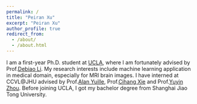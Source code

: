 ```yaml
---
permalink: /
title: "Peiran Xu"
excerpt: "Peiran Xu"
author_profile: true
redirect_from: 
  - /about/
  - /about.html
---
```


I am a first-year Ph.D. student at [UCLA](https://www.ucla.edu), where I am fortunately advised by Prof.[Debiao Li](https://scholar.google.com/citations?user=44m8E1MAAAAJ&hl=en). My research interests include machine learning application in medical domain, especially for MRI brain images. I have interned at CCVL@JHU advised by Prof.[Alan Yuille](https://www.cs.jhu.edu/~ayuille/), Prof.[Cihang Xie](https://cihangxie.github.io) and Prof.[Yuyin Zhou](https://yuyinzhou.github.io). Before joining UCLA, I got my bachelor degree from Shanghai Jiao Tong University.

